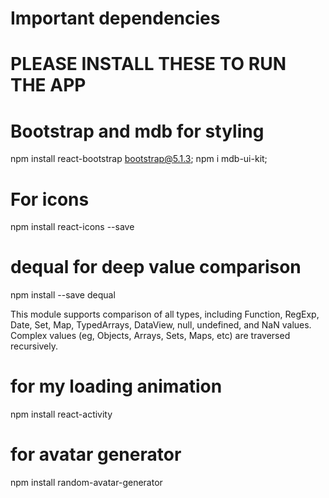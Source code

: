 # Important dependencies

# PLEASE INSTALL THESE TO RUN THE APP

# Bootstrap and mdb for styling
npm install react-bootstrap bootstrap@5.1.3;
npm i mdb-ui-kit;

# For icons
npm install react-icons --save

# dequal for deep value comparison
npm install --save dequal

This module supports comparison of all types, including Function, RegExp, Date, Set, Map, TypedArrays, DataView, null, undefined, and NaN values. Complex values (eg, Objects, Arrays, Sets, Maps, etc) are traversed recursively.
# for my loading animation
npm install react-activity

# for avatar generator
npm install random-avatar-generator